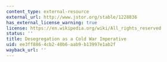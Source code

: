 ```yaml
---
content_type: external-resource
external_url: http://www.jstor.org/stable/1228836
has_external_license_warning: true
license: https://en.wikipedia.org/wiki/All_rights_reserved
status: ''
title: Desegregation as a Cold War Imperative
uid: ee3ff886-4cb2-40b6-aab9-b13997e1ab2f
wayback_url: ''
---
```

